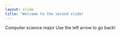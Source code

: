 ```yaml
---
layout: slide
title: "Welcome to the second slide!
---
```

Computer science major
Use the left arrow to go back!
